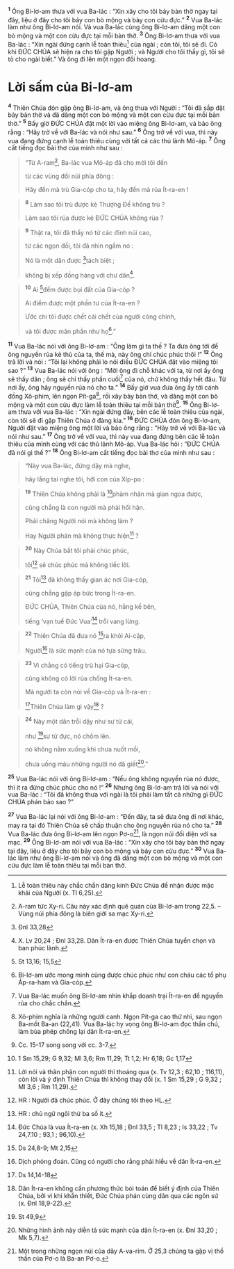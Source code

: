 <sup><b>1</b></sup> Ông Bi-lơ-am thưa với vua Ba-lác : “Xin xây cho tôi bảy bàn thờ ngay tại đây, liệu ở đây cho tôi bảy con bò mộng và bảy con cừu đực.” <sup><b>2</b></sup> Vua Ba-lác làm như ông Bi-lơ-am nói. Và vua Ba-lác cùng ông Bi-lơ-am dâng một con bò mộng và một con cừu đực tại mỗi bàn thờ. <sup><b>3</b></sup> Ông Bi-lơ-am thưa với vua Ba-lác : “Xin ngài đứng cạnh lễ toàn thiêu[^1] của ngài ; còn tôi, tôi sẽ đi. Có khi ĐỨC CHÚA sẽ hiện ra cho tôi gặp Người ; và Người cho tôi thấy gì, tôi sẽ tỏ cho ngài biết.” Và ông đi lên một ngọn đồi hoang.

# Lời sấm của Bi-lơ-am
<sup><b>4</b></sup> Thiên Chúa đón gặp ông Bi-lơ-am, và ông thưa với Người : “Tôi đã sắp đặt bảy bàn thờ và đã dâng một con bò mộng và một con cừu đực tại mỗi bàn thờ.” <sup><b>5</b></sup> Bấy giờ ĐỨC CHÚA đặt một lời vào miệng ông Bi-lơ-am, và bảo ông rằng : “Hãy trở về với Ba-lác và nói như sau.” <sup><b>6</b></sup> Ông trở về với vua, thì này vua đang đứng cạnh lễ toàn thiêu cùng với tất cả các thủ lãnh Mô-áp. <sup><b>7</b></sup> Ông cất tiếng đọc bài thơ của mình như sau : 
> “Từ A-ram[^2], Ba-lác vua Mô-áp đã cho mời tôi đến
> 
> từ các vùng đồi núi phía đông :
> 
> Hãy đến mà trù Gia-cóp cho ta, hãy đến mà rủa Ít-ra-en !
>


> <sup><b>8</b></sup> Làm sao tôi trù được kẻ Thượng Đế không trù ?
> 
> Làm sao tôi rủa được kẻ ĐỨC CHÚA không rủa ?
>


> <sup><b>9</b></sup> Thật ra, tôi đã thấy nó từ các đỉnh núi cao,
> 
> từ các ngọn đồi, tôi đã nhìn ngắm nó :
> 
> Nó là một dân được [^1*]tách biệt ;
> 
> không bị xếp đồng hàng với chư dân[^3].
>


> <sup><b>10</b></sup> Ai [^2*]đếm được bụi đất của Gia-cóp ?
> 
> Ai điểm được một phần tư của Ít-ra-en ?
> 
> Ước chi tôi được chết cái chết của người công chính,
> 
> và tôi được mãn phần như họ[^4].”
>

<sup><b>11</b></sup> Vua Ba-lác nói với ông Bi-lơ-am : “Ông làm gì ta thế ? Ta đưa ông tới để ông nguyền rủa kẻ thù của ta, thế mà, này ông chỉ chúc phúc thôi !” <sup><b>12</b></sup> Ông trả lời và nói : “Tôi lại không phải lo nói điều ĐỨC CHÚA đặt vào miệng tôi sao ?” <sup><b>13</b></sup> Vua Ba-lác nói với ông : “Mời ông đi chỗ khác với ta, từ nơi ấy ông sẽ thấy dân ; ông sẽ chỉ thấy phần cuối[^5] của nó, chứ không thấy hết đâu. Từ nơi ấy, ông hãy nguyền rủa nó cho ta.” <sup><b>14</b></sup> Bấy giờ vua đưa ông ấy tới cánh đồng Xô-phim, lên ngọn Pít-ga[^6], rồi xây bảy bàn thờ, và dâng một con bò mộng và một con cừu đực làm lễ toàn thiêu tại mỗi bàn thờ[^7]. <sup><b>15</b></sup> Ông Bi-lơ-am thưa với vua Ba-lác : “Xin ngài đứng đây, bên các lễ toàn thiêu của ngài, còn tôi sẽ đi gặp Thiên Chúa ở đàng kia.” <sup><b>16</b></sup> ĐỨC CHÚA đón ông Bi-lơ-am, Người đặt vào miệng ông một lời và bảo ông rằng : “Hãy trở về với Ba-lác và nói như sau.” <sup><b>17</b></sup> Ông trở về với vua, thì này vua đang đứng bên các lễ toàn thiêu của mình cùng với các thủ lãnh Mô-áp. Vua Ba-lác hỏi : “ĐỨC CHÚA đã nói gì thế ?” <sup><b>18</b></sup> Ông Bi-lơ-am cất tiếng đọc bài thơ của mình như sau : 
> “Này vua Ba-lác, đứng dậy mà nghe,
> 
> hãy lắng tai nghe tôi, hỡi con của Xíp-po :
>


> <sup><b>19</b></sup> Thiên Chúa không phải là [^3*]phàm nhân mà gian ngoa được,
> 
> cũng chẳng là con người mà phải hối hận.
> 
> Phải chăng Người nói mà không làm ?
> 
> Hay Người phán mà không thực hiện[^8] ?
>


> <sup><b>20</b></sup> Này Chúa bắt tôi phải chúc phúc,
> 
> tôi[^9] sẽ chúc phúc mà không tiếc lời.
>


> <sup><b>21</b></sup> Tôi[^10] đã không thấy gian ác nơi Gia-cóp,
> 
> cũng chẳng gặp áp bức trong Ít-ra-en.
> 
> ĐỨC CHÚA, Thiên Chúa của nó, hằng kề bên,
> 
> tiếng ‘vạn tuế Đức Vua’[^11] trỗi vang lừng.
>


> <sup><b>22</b></sup> Thiên Chúa đã đưa nó [^4*]ra khỏi Ai-cập,
> 
> Người[^12] là sức mạnh của nó tựa sừng trâu.
>


> <sup><b>23</b></sup> Vì chẳng có tiếng trù hại Gia-cóp,
> 
> cũng không có lời rủa chống Ít-ra-en.
> 
> Mà người ta còn nói về Gia-cóp và Ít-ra-en :
> 
> [^5*]Thiên Chúa làm gì vậy[^13] ?
>


> <sup><b>24</b></sup> Này một dân trỗi dậy như sư tử cái,
> 
> như [^6*]sư tử đực, nó chồm lên.
> 
> nó không nằm xuống khi chưa nuốt mồi,
> 
> chưa uống máu những người nó đã giết[^14].”
>

<sup><b>25</b></sup> Vua Ba-lác nói với ông Bi-lơ-am : “Nếu ông không nguyền rủa nó được, thì ít ra đừng chúc phúc cho nó !” <sup><b>26</b></sup> Nhưng ông Bi-lơ-am trả lời và nói với vua Ba-lác : “Tôi đã không thưa với ngài là tôi phải làm tất cả những gì ĐỨC CHÚA phán bảo sao ?”

<sup><b>27</b></sup> Vua Ba-lác lại nói với ông Bi-lơ-am : “Đến đây, ta sẽ đưa ông đi nơi khác, may ra tại đó Thiên Chúa sẽ chấp thuận cho ông nguyền rủa nó cho ta.” <sup><b>28</b></sup> Vua Ba-lác đưa ông Bi-lơ-am lên ngọn Pơ-o[^15], là ngọn núi đối diện với sa mạc. <sup><b>29</b></sup> Ông Bi-lơ-am nói với vua Ba-lác : “Xin xây cho tôi bảy bàn thờ ngay tại đây, liệu ở đây cho tôi bảy con bò mộng và bảy con cừu đực.” <sup><b>30</b></sup> Vua Ba-lác làm như ông Bi-lơ-am nói và ông đã dâng một con bò mộng và một con cừu đực làm lễ toàn thiêu tại mỗi bàn thờ.

[^1]: Lễ toàn thiêu này chắc chắn dâng kính Đức Chúa để nhận được mặc khải của Người (x. Tl 6,25).
[^2]: A-ram tức Xy-ri. Câu này xác định quê quán của Bi-lơ-am trong 22,5. – Vùng núi phía đông là biên giới sa mạc Xy-ri.
[^3]: X. Lv 20,24 ; Đnl 33,28. Dân Ít-ra-en được Thiên Chúa tuyển chọn và ban phúc lành.
[^4]: Bi-lơ-am ước mong mình cũng được chúc phúc như con cháu các tổ phụ Áp-ra-ham và Gia-cóp.
[^5]: Vua Ba-lác muốn ông Bi-lơ-am nhìn khắp doanh trại Ít-ra-en để nguyền rủa cho chắc chắn.
[^6]: Xô-phim nghĩa là những người canh. Ngọn Pít-ga cao thứ nhì, sau ngọn Ba-mốt Ba-an (22,41). Vua Ba-lác hy vọng ông Bi-lơ-am đọc thần chú, làm bùa phép chống lại dân Ít-ra-en.
[^7]: Cc. 15-17 song song với cc. 3-7.
[^8]: Lời nói và thân phận con người thì thoáng qua (x. Tv 12,3 ; 62,10 ; 116,11), còn lời và ý định Thiên Chúa thì không thay đổi (x. 1 Sm 15,29 ; G 9,32 ; Ml 3,6 ; Rm 11,29).
[^9]: HR : Người đã chúc phúc. Ở đây chúng tôi theo HL.
[^10]: HR : chủ ngữ ngôi thứ ba số ít.
[^11]: Đức Chúa là vua Ít-ra-en (x. Xh 15,18 ; Đnl 33,5 ; Tl 8,23 ; Is 33,22 ; Tv 24,7.10 ; 93,1 ; 96,10).
[^12]: Dịch phỏng đoán. Cũng có người cho rằng phải hiểu về dân Ít-ra-en.
[^13]: Dân Ít-ra-en không cần phương thức bói toán để biết ý định của Thiên Chúa, bởi vì khi khẩn thiết, Đức Chúa phán cùng dân qua các ngôn sứ (x. Đnl 18,9-22).
[^14]: Những hình ảnh này diễn tả sức mạnh của dân Ít-ra-en (x. Đnl 33,20 ; Mk 5,7).
[^15]: Một trong những ngọn núi của dãy A-va-rim. Ở 25,3 chúng ta gặp vị thổ thần của Pơ-o là Ba-an Pơ-o.
[^1*]: Đnl 33,28
[^2*]: St 13,16; 15,5
[^3*]: 1 Sm 15,29; G 9,32; Ml 3,6; Rm 11,29; Tt 1,2; Hr 6,18; Gc 1,17
[^4*]: Ds 24,8-9; Mt 2,15
[^5*]: Ds 14,14-18
[^6*]: St 49,9
